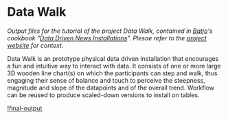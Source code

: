 # Data Walk
*Output files for the tutorial of the project Data Walk, contained in [Batjo](http://batjo.eu)'s cookbook "[Data Driven News Installations](http://batjo.eu/cookbook/data-walk/)". Plesae refer to the [project website](http://batjo.eu/cookbook) for context*.

Data Walk is an prototype physical data driven installation that encourages a fun and intuitive way to interact with data. It consists of one or more large 3D wooden line chart(s) on which the participants can step and walk, thus engaging their sense of balance and touch to perceive the steepness, magnitude and slope of the datapoints and of the overall trend. Workflow can be reused to produce scaled-down versions to install on tables.

[!final-output](final-output.png)
